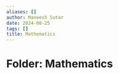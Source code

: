 ```yaml
---
aliases: []
author: Maneesh Sutar
date: 2024-08-25
tags: []
title: Mathematics
---
```


# Folder: Mathematics
